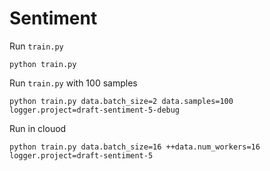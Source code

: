 # Sentiment

Run `train.py`

```
python train.py  
```

Run `train.py` with 100 samples 

```
python train.py data.batch_size=2 data.samples=100 logger.project=draft-sentiment-5-debug 
```

Run in clouod
```
python train.py data.batch_size=16 ++data.num_workers=16 logger.project=draft-sentiment-5
```

